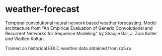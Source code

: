 # weather-forecast

Temporal convolutional neural network based weather forecasting. 
Model architecture from "An Empirical Evaluation of Generic Convolutional and Recurrent Networks for Sequence Modeling" 
by Shaojie Bai, J. Zico Kolter and Vladlen Koltun.

Trained on historical EGLC weather data obtained from rp5.ru
